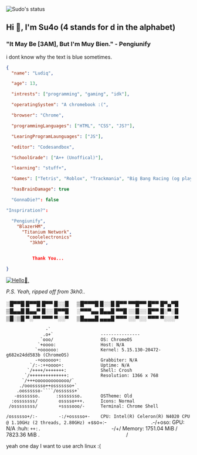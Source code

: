 ![Sudo's status](https://github-readme-stats.vercel.app/api?username=Su4o&show_icons=true&theme=vue-dark)


## Hi 👋, I'm Su4o (4 stands for d in the alphabet) ##

### "It May Be [3AM], But I'm Muy Bien." - Pengiunify ##

i dont know why the text is blue sometimes.

```json
{
  "name": "Ludiq",

  "age": 13,

  "intrests": ["programming", "gaming", "idk"],

  "operatingSystem": "A chromebook :(",

  "browser": "Chrome",

  "programmingLanguages": ["HTML", "CSS", "JS?"],

  "LearingProgramLaunguages": ["JS"],

  "editor": "Codesandbox",

  "SchoolGrade": ["A++ (Unoffical)"],

  "learning": "stuff+",

  "Games": ["Tetris", "Roblox", "Trackmania", "Big Bang Racing (og player)", "Pixel Gun 3D (og player)"],

  "hasBrainDamage": true

  "GonnaDie?": false

"Inspriration?":

  "Pengiunify",
    "BlazerHM",
      "Titanium Network",
        "coolelectronics"
         "3kh0",


          Thank You...

}
```
[![Hello👋,](https://hits.sh/github.com/Su4o/hits.svg)](https://hits.sh/github.com/Su4o/hits/flat-square)

*P.S. Yeah, ripped off from 3kh0..*


░█▀▀█ █▀▀█ █▀▀ █░░█ 　 ▒█▀▀▀█ █░░█ █▀▀ ▀▀█▀▀ █▀▀ █▀▄▀█ 
▒█▄▄█ █▄▄▀ █░░ █▀▀█ 　 ░▀▀▀▄▄ █▄▄█ ▀▀█ ░░█░░ █▀▀ █░▀░█ 
▒█░▒█ ▀░▀▀ ▀▀▀ ▀░░▀ 　 ▒█▄▄▄█ ▄▄▄█ ▀▀▀ ░░▀░░ ▀▀▀ ▀░░░▀

                   -`                   
                  .o+`                  --------------- 
                 `ooo/                  OS: ChromeOS
                `+oooo:                 Host: N/A
               `+oooooo:                Kernel: 5.15.130-20472-g682e24dd583b (ChromeOS)
               -+oooooo+:               Grabbiter: N/A
             `/:-:++oooo+:              Uptime: N/A
            `/++++/+++++++:             Shell: Crosh
           `/++++++++++++++:            Resolution: 1366 x 768
          `/+++ooooooooooooo/`          
         ./ooosssso++osssssso+`         
        .oossssso-````/ossssss+`        
       -osssssso.      :ssssssso.       OSTheme: Old
      :osssssss/        osssso+++.      Icons: Normal
     /ossssssss/        +ssssooo/-      Terminal: Chrome Shell
   `/ossssso+/:-        -:/+osssso+-    CPU: Intel(R) Celeron(R) N4020 CPU @ 1.10GHz (2 threads, 2.80GHz)
  `+sso+:-`                 `.-/+oso:   GPU: N/A :huh:
 `++:.                           `-/+/  Memory: 1751.04 MiB / 7823.36 MiB
 .`                                 `/  

 yeah one day I want to use arch linux :( 
                                                                
                                                                

